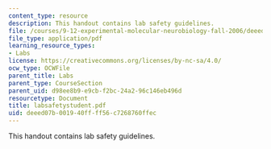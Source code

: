 ```yaml
---
content_type: resource
description: This handout contains lab safety guidelines.
file: /courses/9-12-experimental-molecular-neurobiology-fall-2006/deeed07b001940ffff56c7268760ffec_labsafetystudent.pdf
file_type: application/pdf
learning_resource_types:
- Labs
license: https://creativecommons.org/licenses/by-nc-sa/4.0/
ocw_type: OCWFile
parent_title: Labs
parent_type: CourseSection
parent_uid: d98ee8b9-e9cb-f2bc-24a2-96c146eb496d
resourcetype: Document
title: labsafetystudent.pdf
uid: deeed07b-0019-40ff-ff56-c7268760ffec
---
```

This handout contains lab safety guidelines.